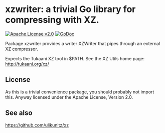 # xzwriter: a trivial Go library for compressing with XZ.

[![Apache License v2.0](https://img.shields.io/badge/license-Apache%20License%202.0-blue.svg)](https://www.apache.org/licenses/LICENSE-2.0.txt)
[![GoDoc](https://godoc.org/github.com/jwkohnen/xzwriter?status.svg)](https://godoc.org/github.com/jwkohnen/xzwriter)

Package xzwriter provides a writer XZWriter that pipes through an external XZ
compressor.

Expects the Tukaani XZ tool in $PATH. See the XZ Utils home page:
<http://tukaani.org/xz/>

## License
As this is a trivial convenience package, you should probably not import this. Anyway
licensed under the Apache License, Version 2.0.

## See also
https://github.com/ulikunitz/xz
